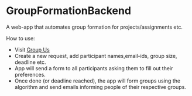 # GroupFormationBackend
A web-app that automates group formation for projects/assignments etc.  
  
How to use:
* Visit [Group Us](https://lekhrajparihar.github.io/GroupUs/)
* Create a new request, add participant names,email-ids, group size, deadline etc.
* App will send a form to all participants asking them to fill out their preferences.
* Once done (or deadline reached), the app will form groups using the algorithm and send emails informing people of their respective groups.
